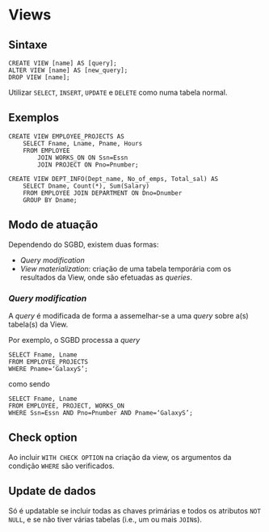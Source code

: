 # Views
## Sintaxe
```tsql
CREATE VIEW [name] AS [query];
ALTER VIEW [name] AS [new_query];
DROP VIEW [name];
```
Utilizar `SELECT`, `INSERT`, `UPDATE` e `DELETE` como numa tabela normal.

## Exemplos
```tsql
CREATE VIEW EMPLOYEE_PROJECTS AS
    SELECT Fname, Lname, Pname, Hours
    FROM EMPLOYEE
        JOIN WORKS_ON ON Ssn=Essn
        JOIN PROJECT ON Pno=Pnumber;
```
```tsql
CREATE VIEW DEPT_INFO(Dept_name, No_of_emps, Total_sal) AS
    SELECT Dname, Count(*), Sum(Salary)
    FROM EMPLOYEE JOIN DEPARTMENT ON Dno=Dnumber
    GROUP BY Dname;
```

## Modo de atuação
Dependendo do SGBD, existem duas formas:
- *Query modification*
- *View materialization*: criação de uma tabela temporária com os resultados da View, onde são efetuadas as *queries*.

### *Query modification*
A *query* é modificada de forma a assemelhar-se a uma *query* sobre a(s) tabela(s) da View.

Por exemplo, o SGBD processa a *query*
```tsql
SELECT Fname, Lname
FROM EMPLOYEE_PROJECTS
WHERE Pname=‘GalaxyS’;
```
como sendo
```tsql
SELECT Fname, Lname
FROM EMPLOYEE, PROJECT, WORKS_ON
WHERE Ssn=Essn AND Pno=Pnumber AND Pname=‘GalaxyS’;
```

## Check option
Ao incluir `WITH CHECK OPTION` na criação da view, os argumentos da condição `WHERE` são verificados.

## Update de dados
Só é updatable se incluir todas as chaves primárias e todos os atributos `NOT NULL`, e se não tiver várias tabelas (i.e., um ou mais `JOIN`s).